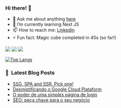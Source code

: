 ### Hi there! 👋


- 💬 Ask me about anything [here](https://github.com/cassiorsfreitas/cassiorsfreitas/issues)
- 🌱 I’m currently learning Next JS
- 📫 How to reach me: [Linkedin](https://www.linkedin.com/in/cassiorsfreitas/)
- ⚡ Fun fact: Magic cube completed in 45s (so far!)

![](https://komarev.com/ghpvc/?username=cassiorsfreitas&color=green) ![](https://img.shields.io/badge/code-javascript-informational?style=flat&logo=javascript&logoColor=white&color=2bbc8a) ![](https://img.shields.io/badge/code-java-informational?style=flat&logo=java&logoColor=white&color=2bbc8a)


[![Top Langs](https://github-readme-stats.vercel.app/api/top-langs/?username=cassiorsfreitas&layout=compact)](https://github.com/cassiorsfreitas)

### 📕 &nbsp;Latest Blog Posts

<!-- BLOG:START -->
- [SSG, SPA and SSR. Pick one!](https://cassiorsfreitas.com/ssg-spa-and-ssr-pick-one)
- [Desmistificando o Google Cloud Plataform](https://cassiorsfreitas.com/desmitificando-o-google-cloud-plataform)
- [O poder de uma simples página de login](https://cassiorsfreitas.com/o-poder-de-uma-simples-pagina-de-login)
- [SEO: peça chave para o seu negócio](https://cassiorsfreitas.com/seo-peca-chave-para-o-seu-negocio)
<!-- BLOG:END -->
